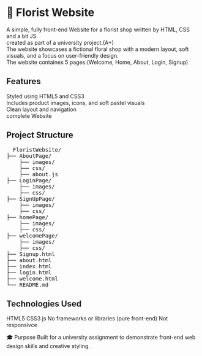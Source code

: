 # 🌸 Florist Website
A simple, fully front-end Website for a florist shop written by HTML, CSS and a bit JS.
<br>created as part of a university project.(A+)
<br>The website showcases a fictional floral shop with a modern layout, soft visuals, and a focus on user-friendly design.
<br>The website containes 5 pages:(Welcome, Home, About, Login, Signup)

## Features
Styled using HTML5 and CSS3
<br>Includes product images, icons, and soft pastel visuals
<br>Clean layout and navigation
<br>complete Website

## Project Structure
<pre>
  FloristWebsite/
├── AboutPage/
    ├── images/
    ├── css/
    ├── about.js
├── LoginPage/
    ├── images/
    ├── css/
├── SignUpPage/
    ├── images/
    ├── css/
├── homePage/
    ├── images/
    ├── css/
├── welcomePage/
    ├── images/
    ├── css/
├── Signup.html
├── about.html
├── index.html
├── login.html
├── welcome.html
└── README.md
</pre>

## Technologies Used
HTML5
CSS3
js
No frameworks or libraries (pure front-end)
Not responsivce

🎓 Purpose
Built for a university assignment to demonstrate front-end web design skills and creative styling.
